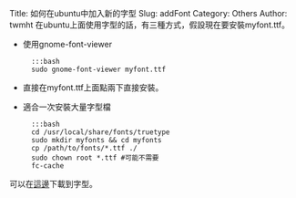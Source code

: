 Title: 如何在ubuntu中加入新的字型
Slug: addFont
Category: Others
Author: twmht
在ubuntu上面使用字型的話，有三種方式，假設現在要安裝myfont.ttf。

* 使用gnome-font-viewer 

        :::bash
        sudo gnome-font-viewer myfont.ttf

* 直接在myfont.ttf上面點兩下直接安裝。

* 適合一次安裝大量字型檔

        :::bash
        cd /usr/local/share/fonts/truetype
        sudo mkdir myfonts && cd myfonts
        cp /path/to/fonts/*.ttf ./
        sudo chown root *.ttf #可能不需要
        fc-cache

可以在[這邊]( http://www.exljbris.com/fontin.html)下載到字型。
